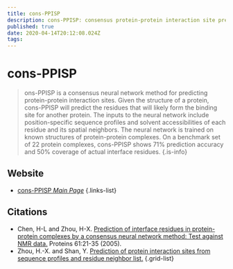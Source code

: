 ```yaml
---
title: cons-PPISP
description: cons-PPISP: consensus protein-protein interaction site predictor.
published: true
date: 2020-04-14T20:12:08.024Z
tags: 
---
```


# cons-PPISP

> ons-PPISP is a consensus neural network method for predicting protein-protein interaction sites. Given the structure of a protein, cons-PPISP will predict the residues that will likely form the binding site for another protein. The inputs to the neural network include position-specific sequence profiles and solvent accessibilities of each residue and its spatial neighbors. 
&NewLine;
The neural network is trained on known structures of protein-protein complexes. On a benchmark set of 22 protein complexes, cons-PPISP shows 71% prediction accuracy and 50% coverage of actual interface residues.
{.is-info}



## Website

- [cons-PPISP *Main Page*](https://pipe.rcc.fsu.edu/ppisp.html)
{.links-list}

## Citations

- Chen, H-L and Zhou, H-X. [Prediction of interface residues in protein-protein complexes by a consensus neural network method: Test against NMR data.](https://onlinelibrary.wiley.com/doi/abs/10.1002/prot.20514) Proteins 61:21-35 (2005).
- Zhou, H.-X. and Shan, Y. [Prediction of protein interaction sites from sequence profiles and residue neighbor list.](https://onlinelibrary.wiley.com/doi/abs/10.1002/prot.1099)
{.grid-list}